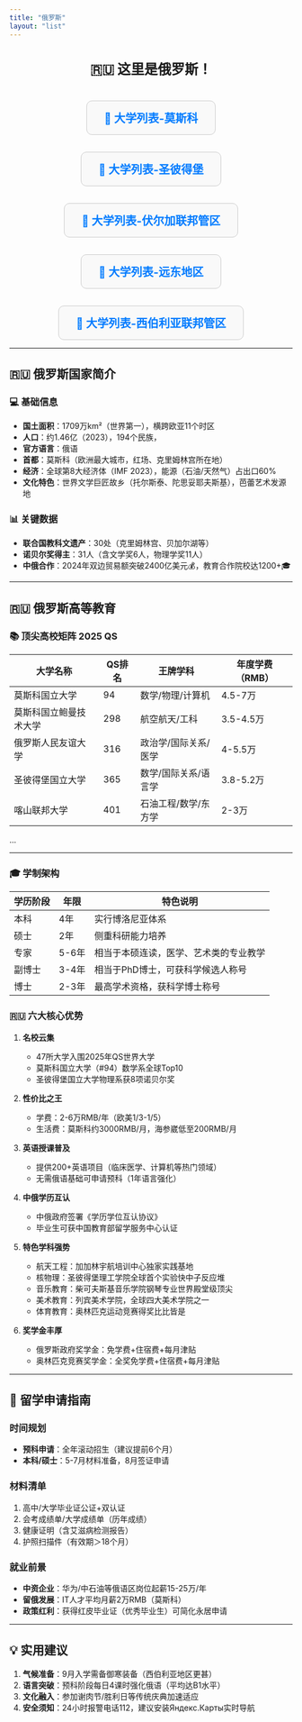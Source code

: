 ```yaml
---
title: "俄罗斯"
layout: "list"
---
```


<style>
.button-group {
  display: flex;
  justify-content: center;
  align-items: center;
  gap: 30px;
  flex-wrap: wrap;
  margin-top: 20px;
}
.region-button {
  border: 1px solid #ccc;
  padding: 15px 30px;
  border-radius: 10px;
  font-size: 20px;
  font-weight: bold;
  text-align: center;
  text-decoration: none;
  color: #007bff;
  background-color: #f9f9f9;
  transition: all 0.3s;
  display: inline-block;
}
.region-button:hover {
  background-color: #e6f0ff;
}

  .center-text {
    display: flex;
    justify-content: center; /* 水平居中 */
    align-items: center; /* 垂直居中 */
    text-align: center; /* 让文字内容居中 */
    font-size: 24px; /* 调整字体大小 */
    font-weight: bold; /* 让文本加粗 */
    padding: 20px; /* 增加内边距 */
  }
</style>

<!-- 🎯 让文本居中 -->
<div class="center-text">
  🇷🇺 这里是俄罗斯！
</div>

<div class="button-group">
  <a href="/院校选择/俄罗斯/莫斯科/" class="region-button">📍 大学列表-莫斯科</a>
  <a href="/院校选择/俄罗斯/圣彼得堡/" class="region-button">📍 大学列表-圣彼得堡</a>
  <a href="/院校选择/俄罗斯/伏尔加联邦管区/" class="region-button">📍 大学列表-伏尔加联邦管区</a>
  <a href="/院校选择/俄罗斯/远东地区/" class="region-button">📍 大学列表-远东地区</a>
  <a href="/院校选择/俄罗斯/西伯利亚联邦管区/" class="region-button">📍 大学列表-西伯利亚联邦管区</a>
</div>

---

## 🇷🇺 俄罗斯国家简介
### 💻 基础信息
- **国土面积**：1709万km²（世界第一），横跨欧亚11个时区
- **人口**：约1.46亿（2023），194个民族，
- **官方语言**：俄语
- **首都**：莫斯科（欧洲最大城市，红场、克里姆林宫所在地）
- **经济**：全球第8大经济体（IMF 2023），能源（石油/天然气）占出口60%
- **文化特色**：世界文学巨匠故乡（托尔斯泰、陀思妥耶夫斯基），芭蕾艺术发源地

### 📊 关键数据
- **联合国教科文遗产**：30处（克里姆林宫、贝加尔湖等）
- **诺贝尔奖得主**：31人（含文学奖6人，物理学奖11人）
- **中俄合作**：2024年双边贸易额突破2400亿美元💰，教育合作院校达1200+🎓

---

## 🇷🇺 俄罗斯高等教育

### 📚 顶尖高校矩阵 2025 QS
| 大学名称               | QS排名 | 王牌学科                | 年度学费（RMB） |
|------------------------|--------|-------------------------|-----------------|
| 莫斯科国立大学         | 94     | 数学/物理/计算机        | 4.5-7万         |
| 莫斯科国立鲍曼技术大学  | 298    | 航空航天/工科        | 3.5-4.5万         |
| 俄罗斯人民友谊大学     | 316     | 政治学/国际关系/医学        | 4-5.5万         |
| 圣彼得堡国立大学       | 365    | 数学/国际关系/语言学         | 3.8-5.2万       |
| 喀山联邦大学           | 401    | 石油工程/数学/东方学       | 2-3万         |
...

---

### 🎓 学制架构
| 学历阶段 | 年限   | 特色说明                     |
|----------|--------|------------------------------|
| 本科     | 4年    | 实行博洛尼亚体系             |
| 硕士     | 2年    | 侧重科研能力培养             |
| 专家     | 5-6年  | 相当于本硕连读，医学、艺术类的专业教学 |
| 副博士   | 3-4年  | 相当于PhD博士，可获科学候选人称号|
| 博士     | 2-3年  | 最高学术资格，获科学博士称号 |

### 🇷🇺 六大核心优势
1. **名校云集**  
   - 47所大学入围2025年QS世界大学  
   - 莫斯科国立大学（#94）数学系全球Top10  
   - 圣彼得堡国立大学物理系获8项诺贝尔奖

2. **性价比之王**  
   - 学费：2-6万RMB/年（欧美1/3-1/5）  
   - 生活费：莫斯科约3000RMB/月，海参崴低至200RMB/月

3. **英语授课普及**  
   - 提供200+英语项目（临床医学、计算机等热门领域）  
   - 无需俄语基础可申请预科（1年语言强化）

4. **中俄学历互认**  
   - 中俄政府签署《学历学位互认协议》  
   - 毕业生可获中国教育部留学服务中心认证

5. **特色学科强势**  
   - 航天工程：加加林宇航培训中心独家实践基地  
   - 核物理：圣彼得堡理工学院全球首个实验快中子反应堆  
   - 音乐教育：柴可夫斯基音乐学院钢琴专业世界殿堂级顶尖
   - 美术教育：列宾美术学院，全球四大美术学院之一
   - 体育教育：奥林匹克运动竞赛得奖比比皆是

6. **奖学金丰厚**  
   - 俄罗斯政府奖学金：免学费+住宿费+每月津贴  
   - 奥林匹克竞赛奖学金：全奖免学费+住宿费+每月津贴

---

## 🚀 留学申请指南
### 时间规划
- **预科申请**：全年滚动招生（建议提前6个月）  
- **本科/硕士**：5-7月材料准备，8月签证申请

### 材料清单
1. 高中/大学毕业证公证+双认证  
2. 会考成绩单/大学成绩单（历年成绩）
3. 健康证明（含艾滋病检测报告）  
4. 护照扫描件（有效期＞18个月）

### 就业前景
- **中资企业**：华为/中石油等俄语区岗位起薪15-25万/年  
- **留俄发展**：IT人才平均月薪2万RMB（莫斯科）
- **政策红利**：获得红皮毕业证（优秀毕业生）可简化永居申请

---

## 💡 实用建议
1. **气候准备**：9月入学需备御寒装备（西伯利亚地区更甚）
2. **语言突破**：预科阶段每日4课时强化俄语（平均达B1水平）
3. **文化融入**：参加谢肉节/胜利日等传统庆典加速适应
4. **安全须知**：24小时报警电话112，建议安装Яндекс.Карты实时导航